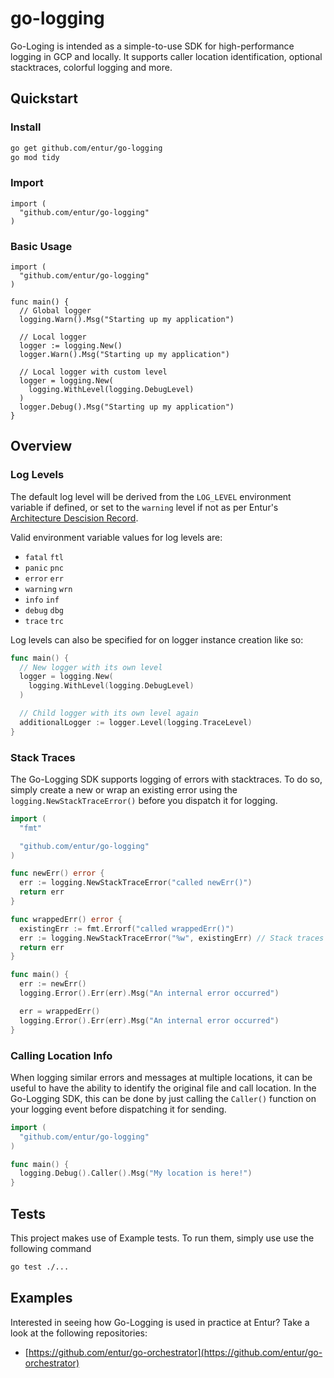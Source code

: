 # go-logging

Go-Loging is intended as a simple-to-use SDK for high-performance logging in GCP and locally. It supports caller location identification, optional stacktraces, colorful logging and more.

## Quickstart

### Install 
```sh
go get github.com/entur/go-logging
go mod tidy
```

### Import 
```golang
import (
  "github.com/entur/go-logging"
)
```

### Basic Usage 
```golang
import (
  "github.com/entur/go-logging"
)

func main() {
  // Global logger
  logging.Warn().Msg("Starting up my application")

  // Local logger
  logger := logging.New()
  logger.Warn().Msg("Starting up my application")

  // Local logger with custom level
  logger = logging.New(
    logging.WithLevel(logging.DebugLevel)
  )
  logger.Debug().Msg("Starting up my application")
}
```

## Overview

### Log Levels
The default log level will be derived from the `LOG_LEVEL` environment variable if defined, or set to the `warning` level if not as per Entur's [Architecture Descision Record](https://enturas.atlassian.net/wiki/spaces/eat/pages/5318344894/2022-10-31+All+services+must+have+a+balanced+log+level). 

Valid environment variable values for log levels are:
* `fatal` `ftl`
* `panic` `pnc`
* `error` `err`
* `warning` `wrn`
* `info` `inf`
* `debug` `dbg`
* `trace` `trc`

Log levels can also be specified for on logger instance creation like so:
```go
func main() {
  // New logger with its own level
  logger = logging.New(
    logging.WithLevel(logging.DebugLevel)
  )

  // Child logger with its own level again
  additionalLogger := logger.Level(logging.TraceLevel)
}
```

### Stack Traces
The Go-Logging SDK supports logging of errors with stacktraces. To do so, simply create a new or wrap an existing error using the `logging.NewStackTraceError()` before you dispatch it for logging.

```go
import (
  "fmt"

  "github.com/entur/go-logging"
)

func newErr() error {
  err := logging.NewStackTraceError("called newErr()")
  return err
}

func wrappedErr() error {
  existingErr := fmt.Errorf("called wrappedErr()")
  err := logging.NewStackTraceError("%w", existingErr) // Stack traces will be retrieved at the point NewStackTraceError is called
  return err
}

func main() {
  err := newErr()
  logging.Error().Err(err).Msg("An internal error occurred")

  err = wrappedErr()
  logging.Error().Err(err).Msg("An internal error occurred")
}
```

### Calling Location Info
When logging similar errors and messages at multiple locations, it can be useful to have the ability to identify the original file and call location. In the Go-Logging SDK, this can be done by just calling the `Caller()` function on your logging event before dispatching it for sending.

```go
import (
  "github.com/entur/go-logging"
)

func main() {
  logging.Debug().Caller().Msg("My location is here!")
}
```

## Tests
This project makes use of Example tests. To run them, simply use use the following command
```sh
go test ./...
```

## Examples
Interested in seeing how Go-Logging is used in practice at Entur? Take a look at the following repositories:
* [https://github.com/entur/go-orchestrator](https://github.com/entur/go-orchestrator)